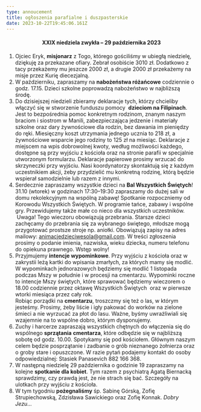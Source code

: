 ```yaml
---
type: annoucement
title: ogłoszenia parafialne i duszpasterskie
date: 2023-10-22T19:45:06.161Z
---
```

<h4 style="text-align:center;">XXIX niedziela zwykła – 29 października 2023</h4>

1. Ojciec Eryk, **misjonarz** z Togo, którego gościliśmy w ubiegłą niedzielę, dziękuję za przekazane ofiary. Zebrał osobiście 3010 zł. Dodatkowo z tacy przekażemy mu jeszcze 2000 zł, a drugie 2000 zł przekażemy na misje przez Kurię diecezjalną.
2. W październiku, zapraszamy na **nabożeństwa różańcowe** codziennie o godz. 17.15. Dzieci szkolne poprowadzą nabożeństwo w najbliższą środę.
3. Do dzisiejszej niedzieli zbieramy deklaracje tych, którzy chcieliby włączyć się w stworzenie funduszu pomocy  **dzieciom na Filipinach**. Jest to bezpośrednia pomoc konkretnym rodzinom, znanym naszym braciom i siostrom w Manili, zabezpieczająca jedzenie i materiały szkolne oraz dary żywnościowe dla rodzin, bez dawania im pieniędzy do ręki. Miesięczny koszt utrzymania jednego ucznia to 218 zł, a żywnościowe wsparcie jego rodziny to 125 zł na miesiąc. Deklaracje z miejscem na wpis dobrowolnej kwoty, według możliwości każdego, dostępne są przy wyjściu z kościoła oraz na stronie parafii w specjalnie utworzonym formularzu. Deklaracje papierowe prosimy wrzucać do skrzyneczki przy wyjściu. Nasi koordynatorzy skontaktują się z każdym uczestnikiem akcji, żeby przydzielić mu konkretną rodzinę, którą będzie wspierał samodzielnie lub razem z innymi.
4. Serdecznie zapraszamy wszystkie dzieci na **Bal Wszystkich Świętych**! 31.10 (wtorek) w godzinach 17:30–19:30 zapraszamy do dużej sali w domu rekolekcyjnym na wspólną zabawę! Spotkanie rozpoczniemy od Korowodu Wszystkich Świętych. W programie tańce, zabawy i wspólne gry. Przewidujemy także małe co nieco dla wszystkich uczestników.  Uwaga! Tego wieczoru obowiązują przebrania. Starsze dzieci zachęcamy do przebrania się za wybranego świętego, młodsze mogą przygotować prostsze stroje np. aniołki. Obowiązują zapisy na adres mailowy: animacjedzieciwesola@gmail.com. W treści zgłoszenia prosimy o podanie imienia, nazwiska, wieku dziecka, numeru telefonu do opiekuna prawnego. Wstęp wolny!
5. Przyjmujemy **intencje wypominkowe**. Przy wyjściu z kościoła oraz w zakrystii leżą kartki do wpisania zmarłych, za których mamy się modlić. W wypominkach jednorazowych będziemy się modlić 1 listopada podczas Mszy w południe i w procesji na cmentarzu. Wypominki roczne to intencje Mszy świętych, które sprawować będziemy wieczorem o 18.00 codziennie przez oktawę Wszystkich Świętych  oraz w pierwsze wtorki miesiąca przez cały rok.\
   Robiąc porządki na **cmentarzu**, troszczmy się też o las, w którym jesteśmy. Prosimy, żeby liście i igły pakować do worków na zielone śmieci a nie wyrzucać za płot do lasu. Ważne, byśmy uwrażliwiali się wzajemnie na to wspólne dobro, którym dysponujemy.
6. Zuchy i harcerze zapraszają wszystkich chętnych do włączenia się do wspólnego **sprzątania** **cmentarza**, które odbędzie się w najbliższą sobotę od godz. 10.00. Spotykamy się pod kościołem. Głównym naszym celem będzie posprzątanie i zadbanie o grób nieznanego żołnierza oraz o groby stare i opuszczone. W razie pytań podajemy kontakt do osoby odpowiedzialnej: Stasiek Panasevich 882 166 368.
7. W następną niedzielę 29 października o godzinie 19 zapraszamy na kolejne **spotkanie dla kobiet**. Tym razem z psychiatrą Agatą Biernacką sprawdzimy, czy prawdą jest, że nie strach się bać. Szczegóły na ulotkach przy wyjściu z kościoła. 
8. W tym tygodniu **pożegnaliśmy** śp. Sabinę Górską, Zofię Strupiechowską, Zdzisława Sawickiego oraz Zofię Konnak. *Dobry Jezu…*

<!--EndFragment-->